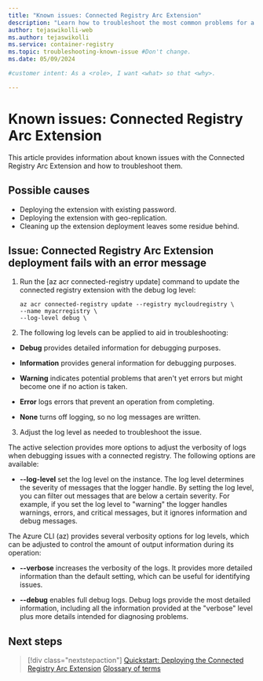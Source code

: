 ```yaml
---
title: "Known issues: Connected Registry Arc Extension"
description: "Learn how to troubleshoot the most common problems for a Connected Registry Arc Extension and resolve issues with ease."
author: tejaswikolli-web
ms.author: tejaswikolli
ms.service: container-registry
ms.topic: troubleshooting-known-issue #Don't change.
ms.date: 05/09/2024

#customer intent: As a <role>, I want <what> so that <why>.

---
```


# Known issues: Connected Registry Arc Extension

This article provides information about known issues with the Connected Registry Arc Extension and how to troubleshoot them.
   
## Possible causes

* Deploying the extension with existing password.
* Deploying the extension with geo-replication.
* Cleaning up the extension deployment leaves some residue behind. 

## Issue: Connected Registry Arc Extension deployment fails with an error message

1. Run the [az acr connected-registry update] command to update the connected registry extension with the debug log level:  

    ```azurecli
    az acr connected-registry update --registry mycloudregistry \ 
    --name myacrregistry \
    --log-level debug \   
    ```

2. The following log levels can be applied to aid in troubleshooting:
    
- **Debug** provides detailed information for debugging purposes.

- **Information** provides general information for debugging purposes.

- **Warning** indicates potential problems that aren't yet errors but might become one if no action is taken.

- **Error** logs errors that prevent an operation from completing.

- **None** turns off logging, so no log messages are written.

3. Adjust the log level as needed to troubleshoot the issue.
 
The active selection provides more options to adjust the verbosity of logs when debugging issues with a connected registry. The following options are available:

- **--log-level** set the log level on the instance. The log level determines the severity of messages that the logger handle. By setting the log level, you can filter out messages that are below a certain severity. For example, if you set the log level to "warning" the logger handles warnings, errors, and critical messages, but it ignores information and debug messages.

The Azure CLI (az) provides several verbosity options for log levels, which can be adjusted to control the amount of output information during its operation:

- **--verbose** increases the verbosity of the logs. It provides more detailed information than the default setting, which can be useful for identifying issues.

- **--debug** enables full debug logs. Debug logs provide the most detailed information, including all the information provided at the "verbose" level plus more details intended for diagnosing problems.

## Next steps

> [!div class="nextstepaction"]
> [Quickstart: Deploying the Connected Registry Arc Extension](quickstart-connected-registry-arc-cli.md)
> [Glossary of terms](connected-registry-glossary.md)